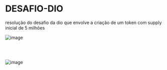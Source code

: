 # DESAFIO-DIO
resolução do desafio da dio que envolve a criação de um token com supply inicial de 5 milhões

![image](https://github.com/user-attachments/assets/e4c687ef-8ab2-43ef-b63c-662a610b2850)              











<br></br>


![image](https://github.com/user-attachments/assets/7f8b7376-8432-42ab-b040-96eb7fd0f16b)


